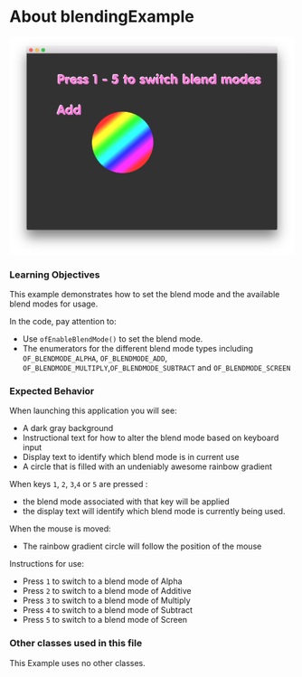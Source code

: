 # About blendingExample

![Screenshot of Example, stored as exampleName/screenshot.png (or .gif or .jpg)](blendingExample.png)


### Learning Objectives

This example demonstrates how to set the blend mode and the available blend modes for usage.

In the code, pay attention to:

* Use ```ofEnableBlendMode()``` to set the blend mode.
* The enumerators for the different blend mode types including ```OF_BLENDMODE_ALPHA```, ```OF_BLENDMODE_ADD```, ```OF_BLENDMODE_MULTIPLY```,```OF_BLENDMODE_SUBTRACT``` and ```OF_BLENDMODE_SCREEN```

### Expected Behavior

When launching this application you will see:

* A dark gray background
* Instructional text for how to alter the blend mode based on keyboard input
* Display text to identify which blend mode is in current use
* A circle that is filled with an undeniably awesome rainbow gradient

When keys ```1```, ```2```, ```3```,```4``` or ```5``` are pressed :

* the blend mode associated with that key will be applied
* the display text will identify which blend mode is currently being used.

When the mouse is moved:

* The rainbow gradient circle will follow the position of the mouse

Instructions for use:

* Press ```1``` to switch to a blend mode of Alpha
* Press ```2``` to switch to a blend mode of Additive
* Press ```3``` to switch to a blend mode of Multiply
* Press ```4``` to switch to a blend mode of Subtract
* Press ```5``` to switch to a blend mode of Screen


### Other classes used in this file

This Example uses no other classes.
